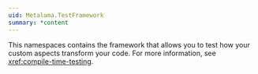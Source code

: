 ```yaml
---
uid: Metalama.TestFramework
summary: *content
---
```

This namespaces contains the framework that allows you to test how your custom aspects transform your code. For more information, see <xref:compile-time-testing>.